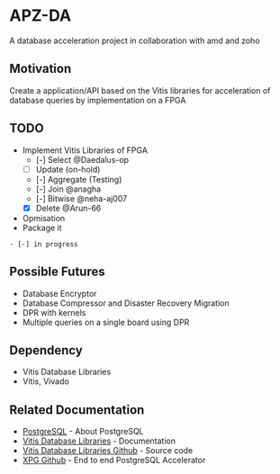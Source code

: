 # APZ-DA
A database acceleration project in collaboration with amd and zoho

## Motivation
Create a application/API based on the Vitis libraries for acceleration of database queries by implementation on a FPGA

## TODO
- Implement Vitis Libraries of FPGA
  - [-] Select @Daedalus-op
  - [ ] Update (on-hold)
  - [-] Aggregate (Testing) 
  - [-] Join @anagha
  - [-] Bitwise @neha-aj007
  - [X] Delete @Arun-66
- Opmisation
- Package it

`- [-] in progress`

## Possible Futures
- Database Encryptor
- Database Compressor and Disaster Recovery Migration 
- DPR with kernels
- Multiple queries on a single board using DPR

## Dependency
- Vitis Database Libraries
- Vitis, Vivado

## Related Documentation
- [PostgreSQL](https://www.postgresql.org/about/) - About PostgreSQL
- [Vitis Database Libraries](https://xilinx.github.io/Vitis_Libraries/database/2022.1/index.html) - Documentation
- [Vitis Database Libraries Github](https://github.com/Xilinx/Vitis_Libraries/tree/master/database) - Source code
- [XPG Github](https://github.com/Xilinx/data-analytics/tree/master/xpg) - End to end PostgreSQL Accelerator
